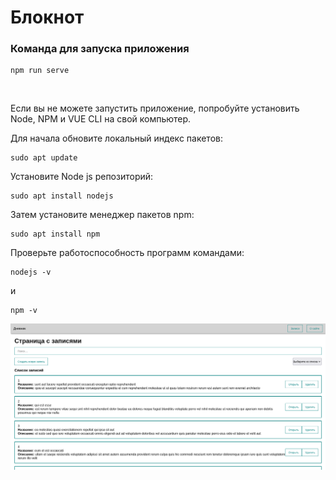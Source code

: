# Блокнот

### Команда для запуска приложения

``` 
npm run serve
```
<br>

Если вы не можете запустить приложение, попробуйте установить Node, NPM и VUE CLI на свой компьютер.

Для начала обновите локальный индекс пакетов:
```
sudo apt update
```

Установите Node js репозиторий:
```
sudo apt install nodejs
```

Затем установите менеджер пакетов npm:
```
sudo apt install npm
```

Проверьте работоспособность программ командами:
```
nodejs -v
```

и

```
npm -v
```




![иллюстрация](illustration.png)

